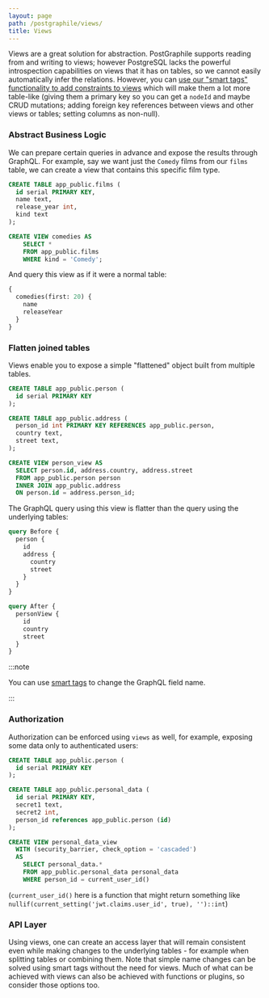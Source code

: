 ```yaml
---
layout: page
path: /postgraphile/views/
title: Views
---
```


Views are a great solution for abstraction. PostGraphile supports reading from
and writing to views; however PostgreSQL lacks the powerful introspection
capabilities on views that it has on tables, so we cannot easily automatically
infer the relations. However, you can
[use our "smart tags" functionality to add constraints to views](./smart-tags/#virtual-constraints)
which will make them a lot more table-like (giving them a primary key so you can
get a `nodeId` and maybe CRUD mutations; adding foreign key references between views and other views or
tables; setting columns as non-null).

### Abstract Business Logic

We can prepare certain queries in advance and expose the results through
GraphQL. For example, say we want just the `Comedy` films from our `films`
table, we can create a view that contains this specific film type.

```sql
CREATE TABLE app_public.films (
  id serial PRIMARY KEY,
  name text,
  release_year int,
  kind text
);

CREATE VIEW comedies AS
    SELECT *
    FROM app_public.films
    WHERE kind = 'Comedy';
```

And query this view as if it were a normal table:

```graphql
{
  comedies(first: 20) {
    name
    releaseYear
  }
}
```

### Flatten joined tables

Views enable you to expose a simple "flattened" object built from multiple
tables.

```sql
CREATE TABLE app_public.person (
  id serial PRIMARY KEY
);

CREATE TABLE app_public.address (
  person_id int PRIMARY KEY REFERENCES app_public.person,
  country text,
  street text,
);

CREATE VIEW person_view AS
  SELECT person.id, address.country, address.street
  FROM app_public.person person
  INNER JOIN app_public.address
  ON person.id = address.person_id;
```

The GraphQL query using this view is flatter than the query using the underlying
tables:

```graphql
query Before {
  person {
    id
    address {
      country
      street
    }
  }
}

query After {
  personView {
    id
    country
    street
  }
}
```

:::note

You can use [smart tags](./smart-tags) to change the GraphQL
field name.

:::

### Authorization

Authorization can be enforced using `views` as well, for example, exposing some
data only to authenticated users:

```sql
CREATE TABLE app_public.person (
  id serial PRIMARY KEY
);

CREATE TABLE app_public.personal_data (
  id serial PRIMARY KEY,
  secret1 text,
  secret2 int,
  person_id references app_public.person (id)
);

CREATE VIEW personal_data_view
  WITH (security_barrier, check_option = 'cascaded')
  AS
    SELECT personal_data.*
    FROM app_public.personal_data personal_data
    WHERE person_id = current_user_id()
```

(`current_user_id()` here is a function that might return something like
`nullif(current_setting('jwt.claims.user_id', true), '')::int`)

### API Layer

Using views, one can create an access layer that will remain consistent even
while making changes to the underlying tables - for example when splitting
tables or combining them. Note that simple name changes can be solved using
smart tags without the need for views. Much of what can be achieved with views
can also be achieved with functions or plugins, so consider those options too.
